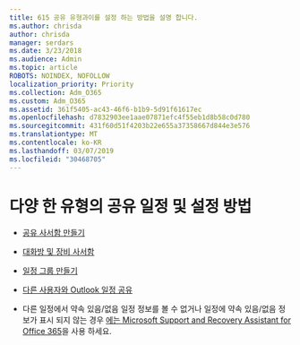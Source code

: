 ```yaml
---
title: 615 공유 유형과이를 설정 하는 방법을 설명 합니다.
ms.author: chrisda
author: chrisda
manager: serdars
ms.date: 3/23/2018
ms.audience: Admin
ms.topic: article
ROBOTS: NOINDEX, NOFOLLOW
localization_priority: Priority
ms.collection: Adm_O365
ms.custom: Adm_O365
ms.assetid: 361f5405-ac43-46f6-b1b9-5d91f61617ec
ms.openlocfilehash: d7832903ee1aae07871efc4f55eb1d8b58c0d780
ms.sourcegitcommit: 431f60d51f4203b22e655a37358667d844e3e576
ms.translationtype: MT
ms.contentlocale: ko-KR
ms.lasthandoff: 03/07/2019
ms.locfileid: "30468705"
---
```

# <a name="different-types-of-shared-calendars-and-how-to-set-them-up"></a>다양 한 유형의 공유 일정 및 설정 방법

- [공유 사서함 만들기](https://support.office.com/article/871a246d-3acd-4bba-948e-5de8be0544c9)
    
- [대화방 및 장비 사서함](https://support.office.com/article/9f518a6d-1e2c-4d44-93f3-e19013a1552b)
    
- [일정 그룹 만들기](https://support.office.com/article/8385667b-d758-4489-a53f-f542dd01e6ff)
    
- [다른 사용자와 Outlook 일정 공유](https://support.office.com/article/353ed2c1-3ec5-449d-8c73-6931a0adab88)
    
- 다른 일정에서 약속 있음/없음 일정 정보를 볼 수 없거나 일정에 약속 있음/없음 정보가 표시 되지 않는 경우 [에는 Microsoft Support and Recovery Assistant for Office 365](https://diagnostics.office.com/)을 사용 하세요.
    


